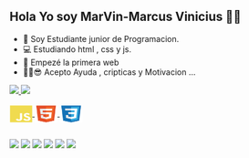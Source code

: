 ## Hola Yo soy MarVin-Marcus Vinicius 👋😎

- 🔭 Soy Estudiante junior de Programacion.
- 💻 Estudiando html , css y js.
- 🌱 Empezé la primera web
- ☝🏽😎 Acepto Ayuda , cripticas y Motivacion ...

<div>
   <a href="https://www.instagram.com/marvin_estudos/s">
   <img height="180em" src="https://github-readme-stats.vercel.app/api?username=MarVin-MarcusVinicius&show_icons=false&theme=dracula&include_all_comits=true&count_private=true"/>
     <img height="180em" src="http://github-readme-stats.vercel.app/api/top-langs/?user=MarVin-MarcusVinicius&layout=compact&langs_count=16&theme=dracula"/>
</div>

<div style="display: inline_block"><br>
  <img align="center" alt="Rafa-Js" height="30" width="40" src="https://raw.githubusercontent.com/devicons/devicon/master/icons/javascript/javascript-plain.svg">
  <img align="center" alt="Rafa-Ts" height="30" width="40" 
  <img align="center" alt="Rafa-HTML" height="30" width="40" src="https://raw.githubusercontent.com/devicons/devicon/master/icons/html5/html5-original.svg">
  <img align="center" alt="Rafa-CSS" height="30" width="40" src="https://raw.githubusercontent.com/devicons/devicon/master/icons/css3/css3-original.svg">

  
</div>

 ##
 
<div> 
  <a href="https://www.youtube.com/@marvin-estudos/UC_-uuuZbY0AAt9CViNzvc-Q" target="_blank"><img src="https://img.shields.io/badge/YouTube-FF0000?style=for-the-badge&logo=youtube&logoColor=white" target="_blank"></a>
  <a href="https://https://www.instagram.com/marvin_estudos/" target="_blank"><img src="https://img.shields.io/badge/-Instagram-%23E4405F?style=for-the-badge&logo=instagram&logoColor=white" target="_blank"></a>
 	<a href="https://https://www.twitch.tv/MarVin_MarcusVinicius" target="_blank"><img src="https://img.shields.io/badge/Twitch-9146FF?style=for-the-badge&logo=twitch&logoColor=white" target="_blank"></a>
 <a href="https://discord.gg/marvin_marcusvinicius" target="_blank"><img src="https://img.shields.io/badge/Discord-7289DA?style=for-the-badge&logo=discord&logoColor=white" target="_blank"></a> 
  <a href = "mailto:marcusabreu81@gmail.com"><img src="https://img.shields.io/badge/-Gmail-%23333?style=for-the-badge&logo=gmail&logoColor=white" target="_blank"></a>
  <a href="https://www.linkedin.com/in/(aqui usuario)" target="_blank"><img src="https://img.shields.io/badge/-LinkedIn-%230077B5?style=for-the-badge&logo=linkedin&logoColor=white" target="_blank"></a> 
  
</div>
